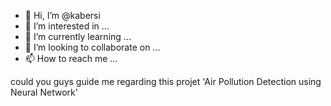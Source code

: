 - 👋 Hi, I’m @kabersi
- 👀 I’m interested in ...
- 🌱 I’m currently learning ...
- 💞️ I’m looking to collaborate on ...
- 📫 How to reach me ...

<!---
kabersi/kabersi is a ✨ special ✨ repository because its `README.md` (this file) appears on your GitHub profile.
You can click the Preview link to take a look at your changes.
--->

could you guys guide me regarding this projet  'Air Pollution Detection using Neural Network'
